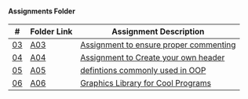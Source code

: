  ####  Assignments Folder

|   #    | Folder Link       | Assignment Description                          |
|------- |-------------------|-------------------------------------------------|
| [03](./A03) | [A03](./A03) | [Assignment to ensure proper commenting](./A03) |
| [04](./A04) | [A04](./A04) | [Assignment to Create your own header](./A04)   |
| [05](./A05) | [A05](./A05) | [defintions commonly used in OOP     ](./A05)   |
| [06](./A06) | [A06](./A06) | [Graphics Library for Cool Programs  ](./A06)   |
